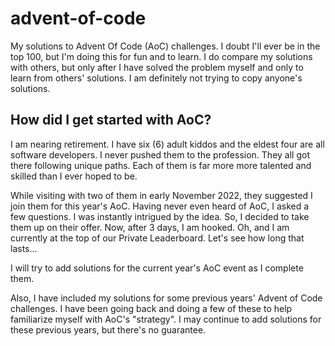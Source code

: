 # advent-of-code

My solutions to Advent Of Code (AoC) challenges. I doubt I'll ever be in the top 100, but I'm doing this for fun and to learn. I do compare my solutions with others, but only after I have solved the problem myself and only to learn from others' solutions. I am definitely not trying to copy anyone's solutions.

## How did I get started with AoC? 

I am nearing retirement. I have six (6) adult kiddos and the eldest four are all software developers. I never pushed them to the profession. They all got there following unique paths. Each of them is far more more talented and skilled than I ever hoped to be. 

While visiting with two of them in early November 2022, they suggested I join them for this year's AoC. Having never even heard of AoC, I asked a few questions. I was instantly intrigued by the idea. So, I decided to take them up on their offer. Now, after 3 days, I am hooked. Oh, and I am currently at the top of our Private Leaderboard. Let's see how long that lasts...

I will try to add solutions for the current year's AoC event as I complete them. 

Also, I have included my solutions for some previous years' Advent of Code challenges. I have been going back and doing a few of these to help familiarize myself with AoC's "strategy". I may continue to add solutions for these previous years, but there's no guarantee.
